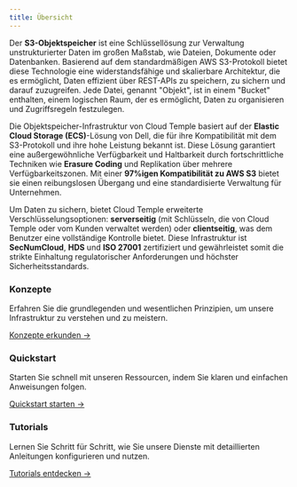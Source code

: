 ```yaml
---
title: Übersicht
---
```


Der **S3-Objektspeicher** ist eine Schlüssellösung zur Verwaltung unstrukturierter Daten im großen Maßstab, wie Dateien, Dokumente oder Datenbanken. Basierend auf dem standardmäßigen AWS S3-Protokoll bietet diese Technologie eine widerstandsfähige und skalierbare Architektur, die es ermöglicht, Daten effizient über REST-APIs zu speichern, zu sichern und darauf zuzugreifen. Jede Datei, genannt "Objekt", ist in einem "Bucket" enthalten, einem logischen Raum, der es ermöglicht, Daten zu organisieren und Zugriffsregeln festzulegen.

Die Objektspeicher-Infrastruktur von Cloud Temple basiert auf der **Elastic Cloud Storage (ECS)**-Lösung von Dell, die für ihre Kompatibilität mit dem S3-Protokoll und ihre hohe Leistung bekannt ist. Diese Lösung garantiert eine außergewöhnliche Verfügbarkeit und Haltbarkeit durch fortschrittliche Techniken wie **Erasure Coding** und Replikation über mehrere Verfügbarkeitszonen. Mit einer **97%igen Kompatibilität zu AWS S3** bietet sie einen reibungslosen Übergang und eine standardisierte Verwaltung für Unternehmen.

Um Daten zu sichern, bietet Cloud Temple erweiterte Verschlüsselungsoptionen: **serverseitig** (mit Schlüsseln, die von Cloud Temple oder vom Kunden verwaltet werden) oder **clientseitig**, was dem Benutzer eine vollständige Kontrolle bietet. Diese Infrastruktur ist **SecNumCloud**, **HDS** und **ISO 27001** zertifiziert und gewährleistet somit die strikte Einhaltung regulatorischer Anforderungen und höchster Sicherheitsstandards.

<div class="card-grid">
  <div class="card">
    <h3>Konzepte</h3>
    <p>Erfahren Sie die grundlegenden und wesentlichen Prinzipien, um unsere Infrastruktur zu verstehen und zu meistern.</p>
    <a href="./oss/concepts" class="card-link">Konzepte erkunden &rarr;</a>
  </div>
  <div class="card">
    <h3>Quickstart</h3>
    <p>Starten Sie schnell mit unseren Ressourcen, indem Sie klaren und einfachen Anweisungen folgen.</p>
    <a href="./oss/quickstart" class="card-link">Quickstart starten &rarr;</a>
  </div>
    <div class="card">
    <h3>Tutorials</h3>
    <p>Lernen Sie Schritt für Schritt, wie Sie unsere Dienste mit detaillierten Anleitungen konfigurieren und nutzen.</p>
    <a href="./oss/tutorials" class="card-link">Tutorials entdecken &rarr;</a>
  </div>
</div>
